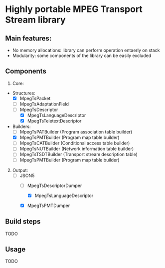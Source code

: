 # Highly portable MPEG Transport Stream library

## Main features:
* No memory allocations: library can perform operation entaerly on stack
* Modularity: some components of the library can be easily excluded

## Components
1. Core:
 * Structures:
   - [x] MpegTsPacket
   - [ ] MpegTsAdaptationField
   - [ ] MpegTsDescriptor
      - [x] MpegTsLanguageDescriptor
      - [x] MpegTsTeletextDescriptor
 * Builders:
   - [ ] MpegTsPATBuilder  (Program association table builder) 
   - [x] MpegTsPMTBuilder  (Program map table builder) 
   - [ ] MpegTsCATBuilder  (Conditional access table builder) 
   - [ ] MpegTsNUTBuilder  (Network information table builder) 
   - [ ] MpegTsTSDTBuilder (Transport stream description table) 
   - [ ] MpegTsPMTBuilder  (Program map table builder) 
2. Output:
   - [ ] JSON5
      - [ ] MpegTsDescriptorDumper
         - [x] MpegTsLanguageDescriptor
      - [x] MpegTsPMTDumper


## Build steps
TODO
## Usage
TODO

